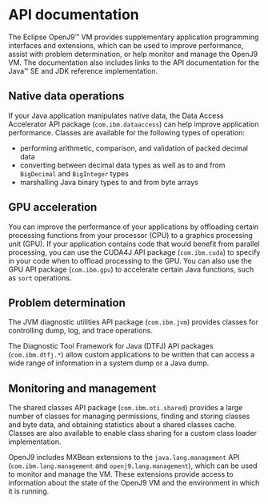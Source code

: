 <!--
* Copyright (c) 2017, 2023 IBM Corp. and others
*
* This program and the accompanying materials are made
* available under the terms of the Eclipse Public License 2.0
* which accompanies this distribution and is available at
* https://www.eclipse.org/legal/epl-2.0/ or the Apache
* License, Version 2.0 which accompanies this distribution and
* is available at https://www.apache.org/licenses/LICENSE-2.0.
*
* This Source Code may also be made available under the
* following Secondary Licenses when the conditions for such
* availability set forth in the Eclipse Public License, v. 2.0
* are satisfied: GNU General Public License, version 2 with
* the GNU Classpath Exception [1] and GNU General Public
* License, version 2 with the OpenJDK Assembly Exception [2].
*
* [1] https://www.gnu.org/software/classpath/license.html
* [2] https://openjdk.org/legal/assembly-exception.html
*
* SPDX-License-Identifier: EPL-2.0 OR Apache-2.0 OR GPL-2.0-only WITH Classpath-exception-2.0 OR GPL-2.0-only WITH OpenJDK-assembly-exception-1.0
-->

# API documentation

The Eclipse OpenJ9&trade; VM provides supplementary application programming interfaces and extensions, which can be used to improve performance, assist with problem determination, or help monitor and manage the OpenJ9 VM. The documentation also includes links to the API documentation for the Java&trade; SE and JDK reference implementation.

## Native data operations

If your Java application manipulates native data, the Data Access Accelerator API package (`com.ibm.dataaccess`) can help improve application performance. Classes are available for the following types of operation:

- performing arithmetic, comparison, and validation of packed decimal data
- converting between decimal data types as well as to and from `BigDecimal` and `BigInteger` types
- marshalling Java binary types to and from byte arrays

## GPU acceleration

You can improve the performance of your applications by offloading certain processing functions from your processor (CPU) to a graphics processing unit (GPU). If your application contains code that would benefit from parallel processing, you can use the CUDA4J API package (`com.ibm.cuda`) to specify in your code when to offload processing to the GPU. You can also use the GPU API package (`com.ibm.gpu`)  to accelerate certain Java functions, such as `sort` operations.

## Problem determination

The JVM diagnostic utilities API package (`com.ibm.jvm`) provides classes for controlling dump, log, and trace operations.

The Diagnostic Tool Framework for Java (DTFJ) API packages (`com.ibm.dtfj.*`) allow custom applications to be written that can access a wide range of information in a system dump or a Java dump.

## Monitoring and management

The shared classes API package (`com.ibm.oti.shared`) provides a large number of classes for managing permissions, finding and storing classes and byte data, and obtaining statistics about a shared classes cache. Classes are also available to enable class sharing for a custom class loader implementation.

OpenJ9 includes MXBean extensions to the `java.lang.management` API (`com.ibm.lang.management` and `openj9.lang.management`), which can be used to monitor and manage the VM. These extensions provide access to information about the state of the OpenJ9 VM and the environment in which it is running.

<!-- ==== END OF TOPIC ==== api-overview.md ==== -->
